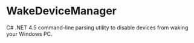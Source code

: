 # WakeDeviceManager

C# .NET 4.5 command-line parsing utility to disable devices from waking your Windows PC.
